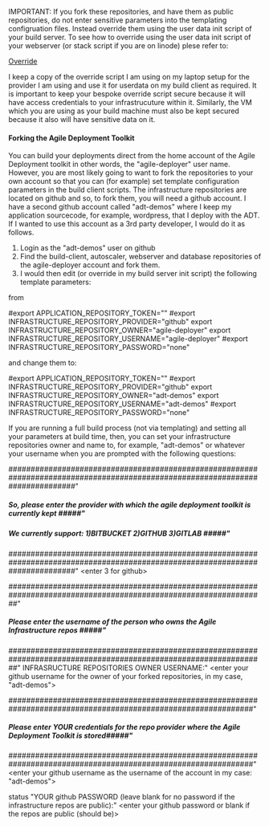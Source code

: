 IMPORTANT: If you fork these repositories, and have them as public repositories, do not enter sensitive parameters into the templating configruation files. Instead override them using the user data init script of your build server. To see how to override using the user data init script of your webserver (or stack script if you are on linode) plese refer to:


[Override](https://github.com/agile-deployer/agile-infrastructure-build-client-scripts/blob/master/templatedconfigurations/templateoverrides.md)

I keep a copy of the override script I am using on my laptop setup for the provider I am using and use it for userdata on my build client as required. It is important to keep your bespoke override script secure because it will have access credentials to your infrastrucuture within it. Similarly, the VM which you are using as your build machine must also be kept secured because it also will have sensitive data on it. 

#### Forking the Agile Deployment Toolkit

You can build your deployments direct from the home account of the Agile Deployment toolkit in other words, the "agile-deployer" user name.
However, you are most likely going to want to fork the repositories to your own account so that you can (for example) set template configuration parameters in the build client scripts.
The infrastructure repositories are located on github and so, to fork them, you will need a github account. I have a second github account called "adt-demos" where I keep my application sourcecode, for example, wordpress, that I deploy with the ADT. If I wanted to use this account as a 3rd party developer, I would do it as follows.

1. Login as the "adt-demos" user on github
2. Find the build-client, autoscaler, webserver and database repositories of the agile-deployer account and fork them.
3. I would then edit (or override in my build server init script) the following template parameters:

from

#export APPLICATION_REPOSITORY_TOKEN=""
#export INFRASTRUCTURE_REPOSITORY_PROVIDER="github"
export INFRASTRUCTURE_REPOSITORY_OWNER="agile-deployer"
export INFRASTRUCTURE_REPOSITORY_USERNAME="agile-deployer"
#export INFRASTRUCTURE_REPOSITORY_PASSWORD="none"

and change them to:

#export APPLICATION_REPOSITORY_TOKEN=""
#export INFRASTRUCTURE_REPOSITORY_PROVIDER="github"
export INFRASTRUCTURE_REPOSITORY_OWNER="adt-demos"
export INFRASTRUCTURE_REPOSITORY_USERNAME="adt-demos"
#export INFRASTRUCTURE_REPOSITORY_PASSWORD="none"

If you are running a full build process (not via templating) and setting all your parameters at build time, then, you can set your infrastructure repositories owner and name to, for example, "adt-demos" or whatever your username when you are prompted with the following questions:

###############################################################################################################################"
##### So, please enter the provider with which the agile deployment toolkit is currently kept                             #####"
##### We currently support: 1)BITBUCKET 2)GITHUB 3)GITLAB                                                                 #####"
###############################################################################################################################"
<enter 3 for github>

##################################################################################################################"
##### Please enter the username of the person who owns the Agile Infrastructure repos                        #####"
##################################################################################################################"
INFRASRUCTURE REPOSITORIES OWNER USERNAME:"
<enter your github username for the owner of your forked repositories, in my case, "adt-demos">


###############################################################################################################"
##### Please enter **YOUR** credentials for the repo provider where the Agile Deployment Toolkit is stored#####"
###############################################################################################################"
<enter your github username as the username of the account in my case: "adt-demos"> 
 
status "YOUR github PASSWORD (leave blank for no password if the infrastructure repos are public):"
<enter your github password or blank if the repos are public (should be)>
